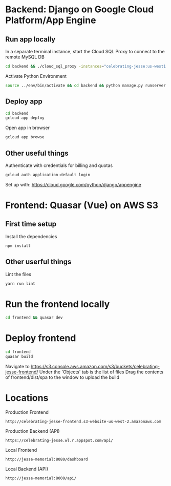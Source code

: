 # Backend: Django on Google Cloud Platform/App Engine

## Run app locally
In a separate terminal instance, start the Cloud SQL Proxy to connect to the remote MySQL DB
```bash
cd backend && ./cloud_sql_proxy -instances="celebrating-jesse:us-west1:celebrating-jesse"=tcp:3306
```
Activate Python Environment
```bash
source ../env/bin/activate && cd backend && python manage.py runserver
```

## Deploy app
```bash
cd backend
gcloud app deploy
```
Open app in browser
```bash
gcloud app browse
```

## Other useful things
Authenticate with credentials for billing and quotas
```bash
gcloud auth application-default login
```
Set up with: https://cloud.google.com/python/django/appengine

# Frontend: Quasar (Vue) on AWS S3

## First time setup
Install the dependencies
```bash
npm install
```

## Other userful things
Lint the files
```bash
yarn run lint
```



# Run the frontend locally
```bash
cd frontend && quasar dev
```

# Deploy frontend
```bash
cd frontend
quasar build
```
Navigate to https://s3.console.aws.amazon.com/s3/buckets/celebrating-jesse-frontend/
Under the 'Objects' tab is the list of files
Drag the contents of frontend/dist/spa to the window to upload the build

# Locations
Production Frontend
```url
http://celebrating-jesse-frontend.s3-website-us-west-2.amazonaws.com
```
Production Backend (API)
```url
https://celebrating-jesse.wl.r.appspot.com/api/
```

Local Frontend
```url
http://jesse-memorial:8080/dashboard
```
Local Backend (API)
```url
http://jesse-memorial:8000/api/
```